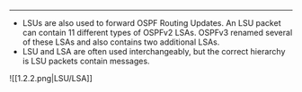 
---
- LSUs are also used to forward OSPF Routing Updates.
  An LSU packet can contain 11 different types of OSPFv2 LSAs.
  OSPFv3 renamed several of these LSAs and also contains two additional LSAs.
- LSU and LSA are often used interchangeably, but the correct hierarchy is LSU packets contain messages.

![[1.2.2.png|LSU/LSA]]
